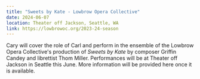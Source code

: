 ```yaml
---
title: "Sweets by Kate - Lowbrow Opera Collective"
date: 2024-06-07
location: Theater off Jackson, Seattle, WA
link: https://lowbrowoc.org/2023-24-season
---
```


Cary will cover the role of Carl and perform in the ensemble of the Lowbrow Opera Collective's production of *Sweets by Kate* by composer Griffin Candey and librettist Thom Miller. Performances will be at Theater off Jackson in Seattle this June. More information will be provided here once it is available.
